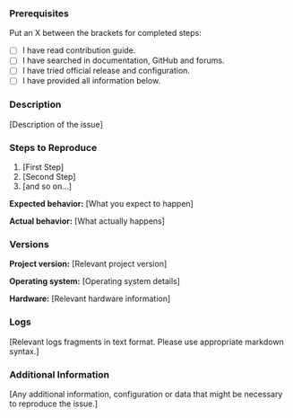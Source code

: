 <!--

Do you want to ask a question? Traccar official forum is the best place for getting support: https://www.traccar.org/forums/

This is a template for bug reports. For feature requests and code discussions please remove everything that is not relevant.

-->

### Prerequisites

Put an X between the brackets for completed steps:

* [ ] I have read contribution guide.
* [ ] I have searched in documentation, GitHub and forums.
* [ ] I have tried official release and configuration.
* [ ] I have provided all information below.

### Description

[Description of the issue]

### Steps to Reproduce

1. [First Step]
2. [Second Step]
3. [and so on...]

**Expected behavior:** [What you expect to happen]

**Actual behavior:** [What actually happens]

### Versions

**Project version:** [Relevant project version]

**Operating system:** [Operating system details]

**Hardware:** [Relevant hardware information]

### Logs

[Relevant logs fragments in text format. Please use appropriate markdown syntax.]

### Additional Information

[Any additional information, configuration or data that might be necessary to reproduce the issue.]
